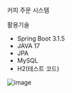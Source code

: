 커피 주문 시스템

활용기술
* Spring Boot 3.1.5
* JAVA 17 
* JPA
* MySQL
* H2(테스트 코드)


![image](https://github.com/imdaebeen/coffee/assets/33610314/34e27cfd-97cc-43ea-ae0e-3ab42d522625)
